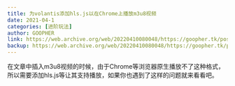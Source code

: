 ```yaml
---
title: 为volantis添加hls.js以在Chrome上播放m3u8视频
date: 2021-04-1
categories: [进阶玩法]
author: GOOPHER
link: https://web.archive.org/web/20220410080048/https://goopher.tk/posts/4.html
backup: https://web.archive.org/web/20220410080048/https://goopher.tk/posts/4.html
---
```

在文章中插入m3u8视频的时候，由于Chrome等浏览器原生播放不了这种格式，所以需要添加hls.js等让其支持播放，如果你也遇到了这样的问题就来看看吧。
<!-- more -->
